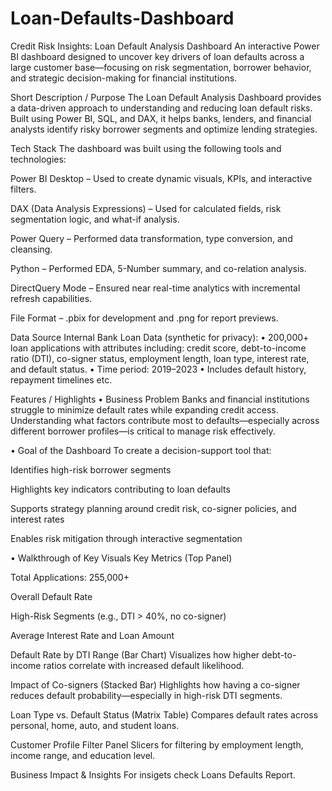 # Loan-Defaults-Dashboard

 Credit Risk Insights: Loan Default Analysis Dashboard
An interactive Power BI dashboard designed to uncover key drivers of loan defaults across a large customer base—focusing on risk segmentation, borrower behavior, and strategic decision-making for financial institutions.

 Short Description / Purpose
The Loan Default Analysis Dashboard provides a data-driven approach to understanding and reducing loan default risks. Built using Power BI, SQL, and DAX, it helps banks, lenders, and financial analysts identify risky borrower segments and optimize lending strategies.

Tech Stack
The dashboard was built using the following tools and technologies:

 Power BI Desktop – Used to create dynamic visuals, KPIs, and interactive filters.

 DAX (Data Analysis Expressions) – Used for calculated fields, risk segmentation logic, and what-if analysis.

 Power Query – Performed data transformation, type conversion, and cleansing.

 Python – Performed EDA, 5-Number summary, and co-relation analysis.

 DirectQuery Mode – Ensured near real-time analytics with incremental refresh capabilities.

 File Format – .pbix for development and .png for report previews.


 Data Source
Internal Bank Loan Data (synthetic for privacy):
• 200,000+ loan applications with attributes including: credit score, debt-to-income ratio (DTI), co-signer status, employment length, loan type, interest rate, and default status.
• Time period: 2019–2023
• Includes default history, repayment timelines etc.


 Features / Highlights
• Business Problem
Banks and financial institutions struggle to minimize default rates while expanding credit access. Understanding what factors contribute most to defaults—especially across different borrower profiles—is critical to manage risk effectively.

• Goal of the Dashboard
To create a decision-support tool that:

Identifies high-risk borrower segments

Highlights key indicators contributing to loan defaults

Supports strategy planning around credit risk, co-signer policies, and interest rates

Enables risk mitigation through interactive segmentation

• Walkthrough of Key Visuals
Key Metrics (Top Panel)

Total Applications: 255,000+

Overall Default Rate

High-Risk Segments (e.g., DTI > 40%, no co-signer)

Average Interest Rate and Loan Amount

Default Rate by DTI Range (Bar Chart)
Visualizes how higher debt-to-income ratios correlate with increased default likelihood.

Impact of Co-signers (Stacked Bar)
Highlights how having a co-signer reduces default probability—especially in high-risk DTI segments.

Loan Type vs. Default Status (Matrix Table)
Compares default rates across personal, home, auto, and student loans.

Customer Profile Filter Panel
Slicers for filtering by employment length, income range, and education level.

 Business Impact & Insights
For insigets check Loans Defaults Report.
